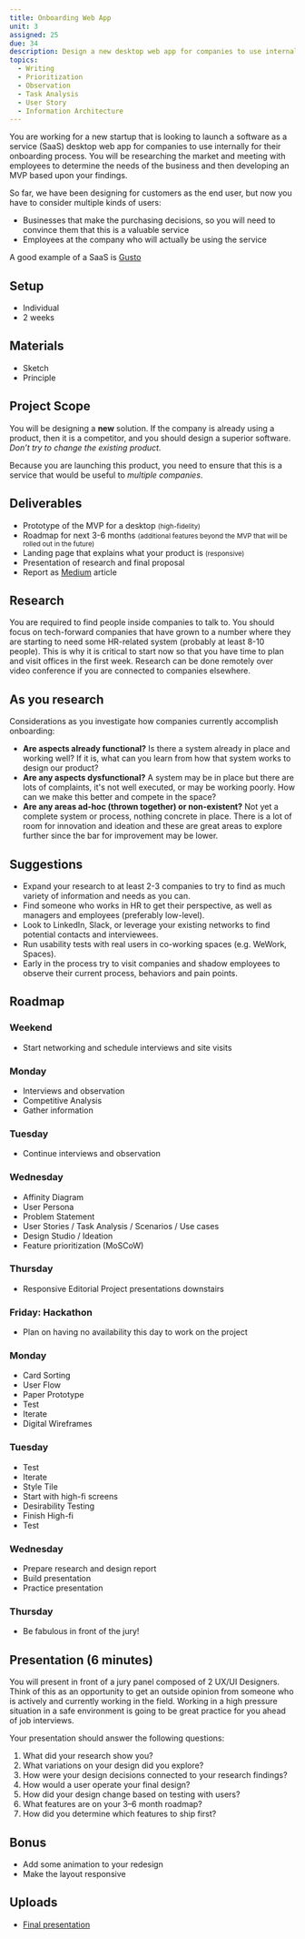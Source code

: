 ```yaml
---
title: Onboarding Web App
unit: 3
assigned: 25
due: 34
description: Design a new desktop web app for companies to use internally.
topics:
  - Writing
  - Prioritization
  - Observation
  - Task Analysis
  - User Story
  - Information Architecture
---
```

You are working for a new startup that is looking to launch a software as a service (SaaS) desktop web app for companies to use internally for their onboarding process. You will be researching the market and meeting with employees to determine the needs of the business and then developing an MVP based upon your findings.

So far, we have been designing for customers as the end user, but now you have to consider multiple kinds of users:

* Businesses that make the purchasing decisions, so you will need to convince them that this is a valuable service
* Employees at the company who will actually be using the service

A good example of a SaaS is [Gusto](https://gusto.com/)

## Setup

* Individual
* 2 weeks

## Materials

* Sketch
* Principle

## Project Scope

You will be designing a **new** solution. If the company is already using a product, then it is a competitor, and you should design a superior software. *Don’t try to change the existing product.*

Because you are launching this product, you need to ensure that this is a service that would be useful to *multiple companies*.

## Deliverables

* Prototype of the MVP for a desktop <small>(high-fidelity)</small>
* Roadmap for next 3-6 months <small>(additional features beyond the MVP that will be rolled out in the future)</small>
* Landing page that explains what your product is <small>(responsive)</small>
* Presentation of research and final proposal
* Report as [Medium](https://medium.com/) article

## Research

You are required to find people inside companies to talk to. You should focus on tech-forward companies that have grown to a number where they are starting to need some HR-related system (probably at least 8-10 people). This is why it is critical to start now so that you have time to plan and visit offices in the first week. Research can be done remotely over video conference if you are connected to companies elsewhere.

## As you research

Considerations as you investigate how companies currently accomplish onboarding:

* **Are aspects already functional?** Is there a system already in place and working well? If it is, what can you learn from how that system works to design our product?
* **Are any aspects dysfunctional?** A system may be in place but there are lots of complaints, it's not well executed, or may be working poorly. How can we make this better and compete in the space?
* **Are any areas ad-hoc (thrown together) or non-existent?** Not yet a complete system or process, nothing concrete in place. There is a lot of room for innovation and ideation and these are great areas to explore further since the bar for improvement may be lower.

## Suggestions

* Expand your research to at least 2-3 companies to try to find as much variety of information and needs as you can.
* Find someone who works in HR to get their perspective, as well as managers and employees (preferably low-level).
* Look to LinkedIn, Slack, or leverage your existing networks to find potential contacts and interviewees.
* Run usability tests with real users in co-working spaces (e.g. WeWork, Spaces).
* Early in the process try to visit companies and shadow employees to observe their current process, behaviors and pain points.

## Roadmap

### Weekend

* Start networking and schedule interviews and site visits

### Monday

* Interviews and observation
* Competitive Analysis
* Gather information

### Tuesday

* Continue interviews and observation

### Wednesday

* Affinity Diagram
* User Persona
* Problem Statement
* User Stories / Task Analysis / Scenarios / Use cases
* Design Studio / Ideation
* Feature prioritization (MoSCoW)

### Thursday

* Responsive Editorial Project presentations downstairs

### Friday: Hackathon

* Plan on having no availability this day to work on the project

### Monday

* Card Sorting
* User Flow
* Paper Prototype
* Test
* Iterate
* Digital Wireframes

### Tuesday

* Test
* Iterate
* Style Tile
* Start with high-fi screens
* Desirability Testing
* Finish High-fi
* Test

### Wednesday

* Prepare research and design report
* Build presentation
* Practice presentation

### Thursday

* Be fabulous in front of the jury!


## Presentation (6 minutes)

You will present in front of a jury panel composed of 2 UX/UI Designers. Think of this as an opportunity to get an outside opinion from someone who is actively and currently working in the field. Working in a high pressure situation in a safe environment is going to be great practice for you ahead of job interviews.

Your presentation should answer the following questions:

1. What did your research show you?
2. What variations on your design did you explore?
3. How were your design decisions connected to your research findings?
4. How would a user operate your final design?
5. How did your design change based on testing with users?
6. What features are on your 3–6 month roadmap?
7. How did you determine which features to ship first?

## Bonus

* Add some animation to your redesign
* Make the layout responsive

## Uploads

* [Final presentation](https://drive.google.com/drive/folders/1yehCpsMEgTmYYkEkNVrHNKdqjWfgBzY-)
